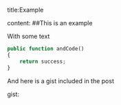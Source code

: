 title:Example

content:
##This is an example

With some text

```php
public function andCode()
{
    return success;
}
```
And here is a gist included in the post

gist:
